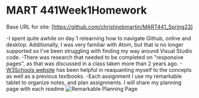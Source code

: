 # MART 441Week1Homework

Base URL for site: [https://github.com/christinebmartin/MART441_Spring23]

-I spent quite awhile on day 1 relearning how to navigate Github, online and desktop.  Additionally, I was very familiar with Atom, but that is no longer supported so I've been struggling with finding my way around Visual Studio code.
-There was research that needed to be completed on "responsive pages", as that was discussed in a class taken more than 2 years ago.
-[W3Schools website](https://www.w3schools.com/) has been helpful in reaquanting myself to the concepts as well as a previous textbooks.
-Each assignment I use my remarkable tablet to organize notes, and plan assignments. I will share my planning page with each readme
![Remarkable Planning Page](/HW1/Images/MART441_wk1_%20plan.jpg)
